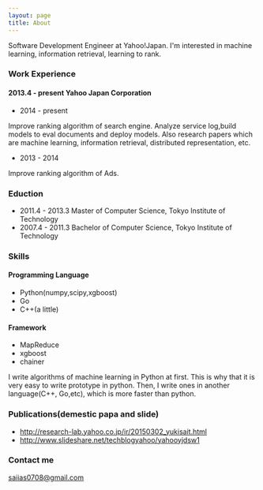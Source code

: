```yaml
---
layout: page
title: About
---
```


Software Development Engineer at Yahoo!Japan.
I'm interested in machine learning, information retrieval, learning to rank.

### Work Experience
#### 2013.4 - present Yahoo Japan Corporation
- 2014 - present

Improve ranking algorithm of search engine. Analyze service log,build models to eval documents and deploy models.
Also research papers which are machine learning, information retrieval, distributed representation, etc.

- 2013 - 2014

Improve ranking algorithm of Ads.

### Eduction

- 2011.4 - 2013.3 Master of Computer Science, Tokyo Institute of Technology
- 2007.4 - 2011.3 Bachelor of Computer Science, Tokyo Institute of Technology

### Skills

#### Programming Language
- Python(numpy,scipy,xgboost)
- Go
- C++(a little)

#### Framework
- MapReduce
- xgboost
- chainer

I write algorithms of  machine learning in Python at first.
This is why that it is very easy to write prototype in python.
Then, I write ones in another language(C++, Go,etc), which is more faster than python.



### Publications(demestic papa and slide)

- http://research-lab.yahoo.co.jp/ir/20150302_yukisait.html
- http://www.slideshare.net/techblogyahoo/yahooyjdsw1

### Contact me

[saiias0708@gmail.com](mailto:saiias0708@gmail.com)
